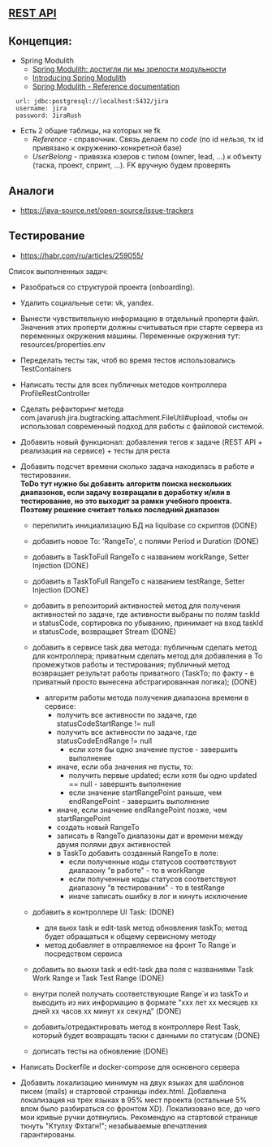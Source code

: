 ## [REST API](http://localhost:8080/doc)

## Концепция:

- Spring Modulith
    - [Spring Modulith: достигли ли мы зрелости модульности](https://habr.com/ru/post/701984/)
    - [Introducing Spring Modulith](https://spring.io/blog/2022/10/21/introducing-spring-modulith)
    - [Spring Modulith - Reference documentation](https://docs.spring.io/spring-modulith/docs/current-SNAPSHOT/reference/html/)

```
  url: jdbc:postgresql://localhost:5432/jira
  username: jira
  password: JiraRush
```

- Есть 2 общие таблицы, на которых не fk
    - _Reference_ - справочник. Связь делаем по _code_ (по id нельзя, тк id привязано к окружению-конкретной базе)
    - _UserBelong_ - привязка юзеров с типом (owner, lead, ...) к объекту (таска, проект, спринт, ...). FK вручную будем
      проверять

## Аналоги

- https://java-source.net/open-source/issue-trackers

## Тестирование

- https://habr.com/ru/articles/259055/

Список выполненных задач:
- Разобраться со структурой проекта (onboarding).
- Удалить социальные сети: vk, yandex.
- Вынести чувствительную информацию в отдельный проперти файл. 
Значения этих проперти должны считываться при старте сервера из переменных окружения машины.
Переменные окружения тут: resources/properties.env
- Переделать тесты так, чтоб во время тестов использовались TestContainers
- Написать тесты для всех публичных методов контроллера ProfileRestController
- Сделать рефакторинг метода com.javarush.jira.bugtracking.attachment.FileUtil#upload,
чтобы он использовал современный подход для работы с файловой системой.
- Добавить новый функционал: добавления тегов к задаче (REST API + реализация на сервисе) + тесты для реста
- Добавить подсчет времени сколько задача находилась в работе и тестировании. </br>
**ToDo тут нужно бы добавить алгоритм поиска нескольких диапазонов, если задачу возвращали в доработку и/или в тестирование, но это выходит за рамки учебного проекта. Поэтому решение считает только последний диапазон**</br>
  - перепилить инициализацию БД на liquibase со скриптов (DONE)
  - добавить новое To: 'RangeTo', с полями Period и Duration (DONE)
  - добавить в TaskToFull RangeTo с названием workRange, Setter Injection (DONE)
  - добавить в TaskToFull RangeTo с названием testRange, Setter Injection (DONE)
  - добавить в репозиторий активностей метод для получения активностей по задаче, где активности 
выбраны по полям taskId и statusCode, сортировка по убыванию, принимает на вход taskId и statusCode, возвращает Stream<Activity> (DONE)
  - добавить в сервисе task два метода: публичным сделать метод для контроллера; приватным сделать метод для добавления
  в To промежутков работы и тестирования; публичный метод возвращает результат работы приватного (TaskTo; 
  по факту - в приватный просто вынесена абстрагированная логика); (DONE)</br>
    - алгоритм работы метода получения диапазона времени в сервисе:
      - получить все активности по задаче, где statusCodeStartRange != null
      - получить все активности по задаче, где statusCodeEndRange != null
        - если хотя бы одно значение пустое - завершить выполнение
      - иначе, если оба значения не пусты, то:
        - получить первые updated; если хотя бы одно updated == null - завершить выполнение
        - если значение startRangePoint раньше, чем endRangePoint - завершить выполнение
      - иначе, если значение endRangePoint позже, чем startRangePoint
      - создать новый RangeTo
      - записать в RangeTo диапазоны дат и времени между двумя полями двух активностей
      - в TaskTo добавить созданный RangeTo в поле:
        - если полученные коды статусов соответствуют диапазону "в работе" - то в workRange
        - если полученные коды статусов соответствуют диапазону "в тестировании" - то в testRange
        - иначе записать ошибку в лог и кинуть исключение
  
  - добавить в контроллере UI Task: (DONE)
    - для вьюх task и edit-task метод обновления taskTo; метод будет обращаться к общему сервисному методу
    - метод добавляет в отправляемое на фронт To Range`и посредством сервиса
  - добавить во вьюхи task и edit-task два поля с названиями Task Work Range и Task Test Range (DONE)
  - внутри полей получать соответствующие Range`и из taskTo и выводить из них информацию в формате
  "ххх лет хх месяцев хх дней хх часов хх минут хх секунд" (DONE)
  - добавить/отредактировать метод в контроллере Rest Task, который будет возвращать таски с данными по статусам (DONE)
  - дописать тесты на обновление (DONE)

- Написать Dockerfile и docker-compose для основного сервера
- Добавить локализацию минимум на двух языках для шаблонов писем (mails) и стартовой страницы index.html.
Добавлена локализация на трех языках в 95% мест проекта (остальные 5% влом было разбираться со фронтом XD).
Локализовано все, до чего мои кривые ручки дотянулись. Рекомендую на стартовой странице ткнуть "Ктулху Фхтагн!";
незабываемые впечатления гарантированы.